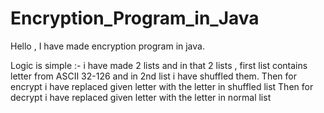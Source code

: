 # Encryption_Program_in_Java

Hello , I have made encryption program in java.

Logic is simple :- i have made 2 lists and in that 2 lists , first list contains letter from ASCII 32-126 and in 2nd list i have shuffled them.
Then for encrypt i have replaced given letter with the letter in shuffled list
Then for decrypt i have replaced given letter with the letter in normal list

